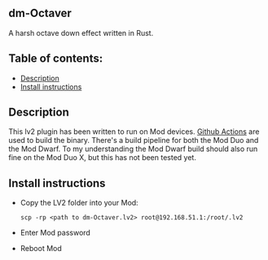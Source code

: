 ## dm-Octaver

A harsh octave down effect written in Rust.

## Table of contents:

- [Description](#Description)
- [Install instructions](#Install-instructions)

## Description

This lv2 plugin has been written to run on Mod devices. [Github Actions](https://github.com/davemollen/dm-Octaver/actions) are used to build the binary. There's a build pipeline for both the Mod Duo and the Mod Dwarf. To my understanding the Mod Dwarf build should also run fine on the Mod Duo X, but this has not been tested yet.

## Install instructions

- Copy the LV2 folder into your Mod:

  ```
  scp -rp <path to dm-Octaver.lv2> root@192.168.51.1:/root/.lv2
  ```

- Enter Mod password
- Reboot Mod
